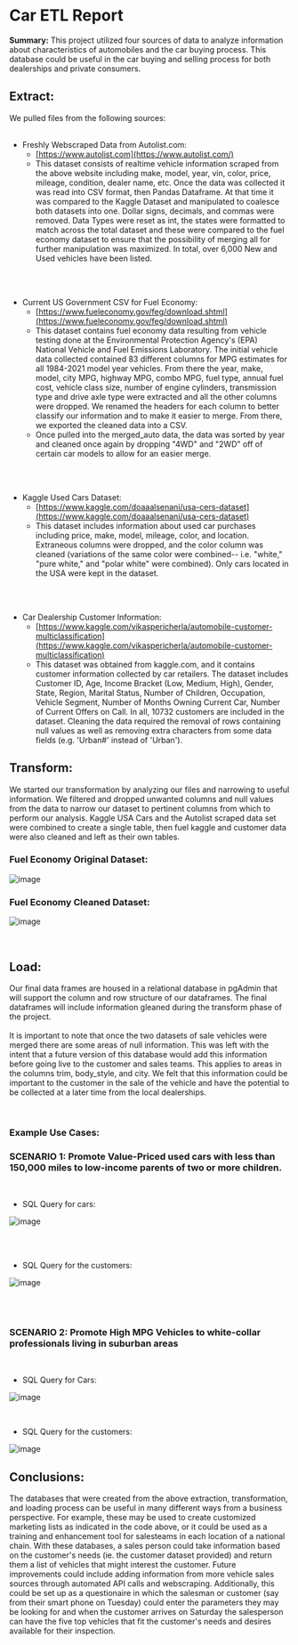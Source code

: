 # **Car ETL Report**

**Summary:** This project utilized four sources of data to analyze information about characteristics of automobiles and the car buying process. This database could be useful in the car buying and selling process for both dealerships and private consumers.

## **Extract:**

We pulled files from the following sources:
<br>
<br>

- Freshly Webscraped Data from Autolist.com:
  - [https://www.autolist.com](https://www.autolist.com/)
  - This dataset consists of realtime vehicle information scraped from the above website including make, model, year, vin, color, price, mileage, condition, dealer name, etc. Once the data was collected it was read into CSV format, then Pandas Dataframe. At that time it was compared to the Kaggle Dataset and manipulated to coalesce both datasets into one. Dollar signs, decimals, and commas were removed. Data Types were reset as int, the states were formatted to match across the total dataset and these were compared to the fuel economy dataset to ensure that the possibility of merging all for further manipulation was maximized. In total, over 6,000 New and Used vehicles have been listed. 
<br>
<br>

- Current US Government CSV for Fuel Economy:
  - [https://www.fueleconomy.gov/feg/download.shtml](https://www.fueleconomy.gov/feg/download.shtml)
  - This dataset contains fuel economy data resulting from vehicle testing done at the Environmental Protection Agency&#39;s (EPA) National Vehicle and Fuel Emissions Laboratory. The initial vehicle data collected contained 83 different columns for MPG estimates for all 1984-2021 model year vehicles. From there the year, make, model, city MPG, highway MPG, combo MPG, fuel type, annual fuel cost, vehicle class size, number of engine cylinders, transmission type and drive axle type were extracted and all the other columns were dropped. We renamed the headers for each column to better classify our information and to make it easier to merge. From there, we exported the cleaned data into a CSV.
  - Once pulled into the merged\_auto data, the data was sorted by year and cleaned once again by dropping &quot;4WD&quot; and &quot;2WD&quot; off of certain car models to allow for an easier merge.
<br>
<br>

- Kaggle Used Cars Dataset:
  - [https://www.kaggle.com/doaaalsenani/usa-cers-dataset](https://www.kaggle.com/doaaalsenani/usa-cers-dataset)
  - This dataset includes information about used car purchases including price, make, model, mileage, color, and location. Extraneous columns were dropped, and the color column was cleaned (variations of the same color were combined-- i.e. &quot;white,&quot; &quot;pure white,&quot; and &quot;polar white&quot; were combined). Only cars located in the USA were kept in the dataset.
<br>
<br>

- Car Dealership Customer Information:
  - [https://www.kaggle.com/vikaspericherla/automobile-customer-multiclassification](https://www.kaggle.com/vikaspericherla/automobile-customer-multiclassification)
  - This dataset was obtained from kaggle.com, and it contains customer information collected by car retailers. The dataset includes Customer ID, Age, Income Bracket (Low, Medium, High), Gender, State, Region, Marital Status, Number of Children, Occupation, Vehicle Segment, Number of Months Owning Current Car, Number of Current Offers on Call. In all, 10732 customers are included in the dataset. Cleaning the data required the removal of rows containing null values as well as removing extra characters from some data fields (e.g. &#39;Urban#&#39; instead of &#39;Urban&#39;).

## **Transform:**

We started our transformation by analyzing our files and narrowing to useful information. We filtered and dropped unwanted columns and null values from the data to narrow our dataset to pertinent columns from which to perform our analysis. Kaggle USA Cars and the Autolist scraped data set were combined to create a single table, then fuel kaggle and customer data were also cleaned and left as their own tables.

### **Fuel Economy Original Dataset:**

![image](https://user-images.githubusercontent.com/83737584/133689144-642cb8d8-046f-4223-8c32-5bc9988f17e4.png)

### **Fuel Economy Cleaned Dataset:**

![image](https://user-images.githubusercontent.com/83737584/133689225-5fd50e96-f8e9-4141-a53b-294ade00de13.png)

<br>

## **Load:**

Our final data frames are housed in a relational database in pgAdmin that will support the column and row structure of our dataframes. The final dataframes will include information gleaned during the transform phase of the project.
<br>
<br>
It is important to note that once the two datasets of sale vehicles were merged there are some areas of null information. This was left with the intent that a future version of this database would add this information before going live to the customer and sales teams. This applies to areas in the columns trim, body_style, and city. We felt that this information could be important to the customer in the sale of the vehicle and have the potential to be collected at a later time from the local dealerships. 

<br>

### **Example Use Cases:**

### SCENARIO 1: Promote Value-Priced used cars with less than 150,000 miles to low-income parents of two or more children.
<br>

* SQL Query for cars:

![image](https://user-images.githubusercontent.com/83737584/133689637-c50fed5e-966e-44a7-ab87-61388e267a94.png)

<br>
<br>

* SQL Query for the customers:

![image](https://user-images.githubusercontent.com/83737584/133691562-e5ffe2ff-c911-4a99-8572-32a2bfdcd126.png)

<br>
<br>

### SCENARIO 2: Promote High MPG Vehicles to white-collar professionals living in suburban areas
<br>

* SQL Query for Cars:

![image](https://user-images.githubusercontent.com/83737584/133689706-2417f291-bbfc-497c-a27f-9943aaac0ca0.png)

<br>

* SQL Query for the customers:

![image](https://user-images.githubusercontent.com/83737584/133691601-bebc501c-c03f-48a0-9cad-0235fddeb37c.png)

## Conclusions:

The databases that were created from the above extraction, transformation, and loading process can be useful in many different ways from a business perspective. For example, these may be used to create customized marketing lists as indicated in the code above, or it could be used as a training and enhancement tool for salesteams in each location of a national chain. With these databases, a sales person could take information based on the customer's needs (ie. the customer dataset provided) and return them a list of vehicles that might interest the customer. Future improvements could include adding information from more vehicle sales sources through automated API calls and webscraping. Additionally, this could be set up as a questionaire in which the salesman or customer (say from their smart phone on Tuesday) could enter the parameters they may be looking for and when the customer arrives on Saturday the salesperson can have the five top vehicles that fit the customer's needs and desires available for their inspection. 
